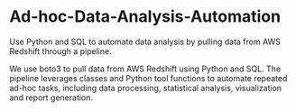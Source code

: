 # Ad-hoc-Data-Analysis-Automation
Use Python and SQL to automate data analysis by pulling data from AWS Redshift through a pipeline.

We use boto3 to pull data from AWS Redshift using Python and SQL. The pipeline leverages classes and Python tool functions to automate repeated ad-hoc tasks, including data processing, statistical analysis, visualization and report generation.
